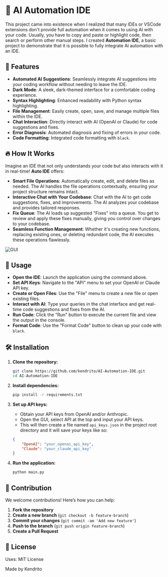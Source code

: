 # 🚀 AI Automation IDE

This project came into existence when I realized that many IDEs or VSCode extensions don't provide full automation when it comes to using AI with your code. Usually, you have to copy and paste or highlight code, then search or perform other manual steps. I created **Automation IDE**, a basic project to demonstrate that it is possible to fully integrate AI automation with an IDE.

## 🌟 Features

- **Automated AI Suggestions**: Seamlessly integrate AI suggestions into your coding workflow without needing to leave the IDE.
- **Dark Mode**: A sleek, dark-themed interface for a comfortable coding experience.
- **Syntax Highlighting**: Enhanced readability with Python syntax highlighting.
- **File Management**: Easily create, open, save, and manage multiple files within the IDE.
- **Chat Interaction**: Directly interact with AI (OpenAI or Claude) for code suggestions and fixes.
- **Error Diagnosis**: Automated diagnosis and fixing of errors in your code.
- **Code Formatting**: Integrated code formatting with `black`.

## 🔥 How It Works

Imagine an IDE that not only understands your code but also interacts with it in real-time! **Auto IDE** offers:

- **Smart File Operations**: Automatically create, edit, and delete files as needed. The AI handles the file operations contextually, ensuring your project structure remains intact.
- **Interactive Chat with Your Codebase**: Chat with the AI to get code suggestions, fixes, and improvements. The AI analyzes your codebase and provides tailored responses.
- **Fix Queue**: The AI loads up suggested "Fixes" into a queue. You get to review and apply these fixes manually, giving you control over changes to your codebase.
- **Seamless Function Management**: Whether it's creating new functions, replacing existing ones, or deleting redundant code, the AI executes these operations flawlessly.

![GUI](https://i.imgur.com/v9i67kE.png)

## 🚀 Usage

- **Open the IDE**: Launch the application using the command above.
- **Set API Keys**: Navigate to the "API" menu to set your OpenAI or Claude API key.
- **Create or Open Files**: Use the "File" menu to create a new file or open existing files.
- **Interact with AI**: Type your queries in the chat interface and get real-time code suggestions and fixes from the AI.
- **Run Code**: Click the "Run" button to execute the current file and view the output in the console.
- **Format Code**: Use the "Format Code" button to clean up your code with `black`.

## 🛠️ Installation

1. **Clone the repository:**
    ```bash
    git clone https://github.com/kendrito/AI-Automation-IDE.git
    cd AI-Automation-IDE
    ```

2. **Install dependencies:**
    ```bash
    pip install -r requirements.txt
    ```

3. **Set up API keys:**
    - Obtain your API keys from OpenAI and/or Anthropic.
    - Open the GUI, select API at the top and input your API keys.
    - This will then create a file named `api_keys.json` in the project root directory and it will save your keys like so:
    ```json
    {
        "OpenAI": "your_openai_api_key",
        "Claude": "your_claude_api_key"
    }
    ```

4. **Run the application:**
    ```bash
    python main.py
    ```


## 🤝 Contribution

We welcome contributions! Here’s how you can help:

1. **Fork the repository**
2. **Create a new branch** (`git checkout -b feature-branch`)
3. **Commit your changes** (`git commit -am 'Add new feature'`)
4. **Push to the branch** (`git push origin feature-branch`)
5. **Create a Pull Request**

## 📜 License

Uses: MIT License

Made by Kendrito

